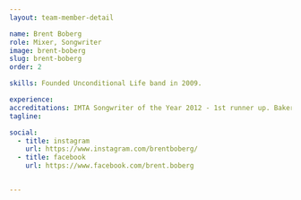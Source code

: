 ```yaml
---
layout: team-member-detail

name: Brent Boberg
role: Mixer, Songwriter
image: brent-boberg
slug: brent-boberg
order: 2

skills: Founded Unconditional Life band in 2009.

experience: 
accreditations: IMTA Songwriter of the Year 2012 - 1st runner up. Bakersfield's Got Talent 2014 - 1st Place.
tagline:

social:
  - title: instagram
    url: https://www.instagram.com/brentboberg/
  - title: facebook
    url: https://www.facebook.com/brent.boberg


---
```


